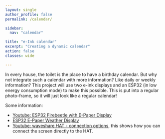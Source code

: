 ```yaml
---
layout: single
author_profile: false
permalink: /calendar/

sidebar:
  nav: "calendar"

title: "e-Ink calendar"
excerpt: "Creating a dynamic calendar"
action: false
classes: wide

---
```

In every house, the toilet is the place to have a birthday calendar. But why not integrate such a calendar with more information? Like daily or weekly information? This project will use two e-ink displays and an ESP32 (in low energy consumption mode) to make this possible. This is put into a regular photo-frame, so it will just look like a regular calendar!

Some information:

- [Youtube: ESP32 Firebeetle with E-Paper Display](https://youtu.be/_QKqulZvJ2E?feature=shared)
- [ESP32 E-Paper Weather Display](https://www.hackster.io/lmarzen/esp32-e-paper-weather-display-a2f444)
- [Youtube: waveshare HAT - connection options](https://youtu.be/f4yoYbSWctI?feature=shared), this shows how you can connect the screen directly to the HAT.
